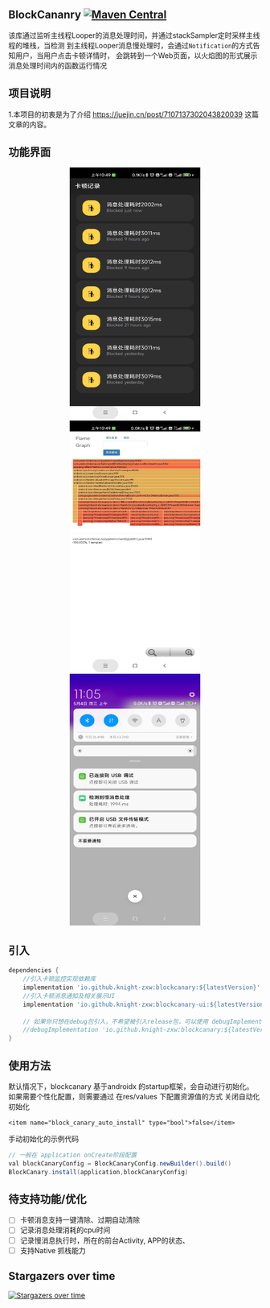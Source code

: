 

## BlockCananry [![Maven Central](https://maven-badges.herokuapp.com/maven-central/io.github.knight-zxw/blockcanary/badge.svg?style=flat)](https://github.com/Knight-ZXW/BlockCanaryX)

该库通过监听主线程Looper的消息处理时间，并通过stackSampler定时采样主线程的堆栈，当检测
到主线程Looper消息慢处理时，会通过`Notification`的方式告知用户，当用户点击卡顿详情时，
会跳转到一个Web页面，以火焰图的形式展示消息处理时间内的函数运行情况

## 项目说明
1.本项目的初衷是为了介绍 https://juejin.cn/post/7107137302043820039 这篇文章的内容。

## 功能界面
<p align="center">
<img src="/imgs/blocking_list.jpeg" width='260' height='500'>
<img src="/imgs/blocking_flamegraph.jpeg" width='260' height='500'>
<img src="/imgs/notification.jpeg" width='260' height='500'>
</p>



## 引入
```gradle
dependencies {
    //引入卡顿监控实现依赖库
    implementation 'io.github.knight-zxw:blockcanary:${latestVersion}'
    //引入卡顿消息通知及相关展示UI
    implementation 'io.github.knight-zxw:blockcanary-ui:${latestVersion}'

    // 如果你只想在debug包引入，不希望被引入release包，可以使用 debugImplementation
    //debugImplementation 'io.github.knight-zxw:blockcanary:${latestVersion}'
}
```

## 使用方法
默认情况下，blockcanary 基于androidx 的startup框架，会自动进行初始化。
如果需要个性化配置，则需要通过 在res/values 下配置资源值的方式 关闭自动化初始化
```
<item name="block_canary_auto_install" type="bool">false</item>
```

手动初始化的示例代码
```java
// 一般在 application onCreate阶段配置
val blockCanaryConfig = BlockCanaryConfig.newBuilder().build()
BlockCanary.install(application,blockCanaryConfig)
```
## 待支持功能/优化
- [ ] 卡顿消息支持一键清除、过期自动清除
- [ ] 记录消息处理消耗的cpu时间
- [ ] 记录慢消息执行时，所在的前台Activity, APP的状态、
- [ ] 支持Native 抓栈能力

## Stargazers over time

[![Stargazers over time](https://starchart.cc/Knight-ZXW/BlockCanaryX.svg)](https://starchart.cc/Knight-ZXW/BlockCanaryX)


